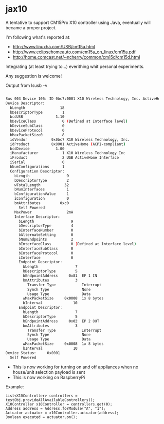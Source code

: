jax10
=====

A tentative to support CM15Pro X10 controller using Java, eventually will became a proper project.

I'm following what's reported at:  
 * http://www.linuxha.com/USB/cm15a.html  
 * http://www.eclipsehomeauto.com/cm15a_on_linux/cm15a.pdf  
 * http://home.comcast.net/~ncherry/common/cm15d/cm15d.html  

Integrating (at least trying to...) everithing whit personal experiments.

Any suggestion is welcome!

Output from lsusb -v

```bash

Bus 003 Device 106: ID 0bc7:0001 X10 Wireless Technology, Inc. ActiveHome (ACPI-compliant)
Device Descriptor:
  bLength                18
  bDescriptorType         1
  bcdUSB               1.10
  bDeviceClass            0 (Defined at Interface level)
  bDeviceSubClass         0 
  bDeviceProtocol         0 
  bMaxPacketSize0         8
  idVendor           0x0bc7 X10 Wireless Technology, Inc.
  idProduct          0x0001 ActiveHome (ACPI-compliant)
  bcdDevice            1.00
  iManufacturer           1 X10 Wireless Technology Inc
  iProduct                2 USB ActiveHome Interface
  iSerial                 0 
  bNumConfigurations      1
  Configuration Descriptor:
    bLength                 9
    bDescriptorType         2
    wTotalLength           32
    bNumInterfaces          1
    bConfigurationValue     1
    iConfiguration          0 
    bmAttributes         0xc0
      Self Powered
    MaxPower                2mA
    Interface Descriptor:
      bLength                 9
      bDescriptorType         4
      bInterfaceNumber        0
      bAlternateSetting       0
      bNumEndpoints           2
      bInterfaceClass         0 (Defined at Interface level)
      bInterfaceSubClass      0 
      bInterfaceProtocol      0 
      iInterface              0 
      Endpoint Descriptor:
        bLength                 7
        bDescriptorType         5
        bEndpointAddress     0x81  EP 1 IN
        bmAttributes            3
          Transfer Type            Interrupt
          Synch Type               None
          Usage Type               Data
        wMaxPacketSize     0x0008  1x 8 bytes
        bInterval              10
      Endpoint Descriptor:
        bLength                 7
        bDescriptorType         5
        bEndpointAddress     0x02  EP 2 OUT
        bmAttributes            3
          Transfer Type            Interrupt
          Synch Type               None
          Usage Type               Data
        wMaxPacketSize     0x0008  1x 8 bytes
        bInterval              10
Device Status:     0x0001
  Self Powered
```

 * This is now working for turning on and off appliances when no house/unit selection payload is sent
 * This is now working on RaspberryPi

Example:

```
List<X10Controller> controllers = testObj.provideAllAvailableControllers();
X10Controller x10Controller = controllers.get(0);
Address address = Address.forModule("A", "1");
Actuator actuator = x10Controller.actuator(address);
Boolean executed = actuator.on();
```
